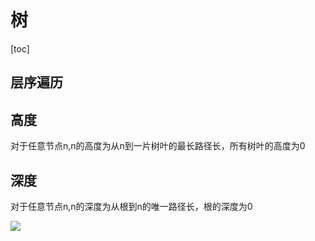 # 树

[toc]

## 层序遍历





## 高度

对于任意节点n,n的高度为从n到一片树叶的最长路径长，所有树叶的高度为0



## 深度

对于任意节点n,n的深度为从根到n的唯一路径长，根的深度为0

![](/home/noel/Pictures/8yPi9.png)